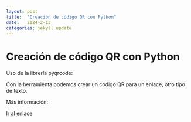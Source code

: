 ```yaml
---
layout: post
title:  "Creación de código QR con Python"
date:   2024-2-13
categories: jekyll update
---
```


# Creación de código QR con Python

Uso de la librería pyqrcode:

Con la herramienta podemos crear un código QR para un enlace, otro tipo de texto.

Más información:

<a href="https://github.com/TripleYei/qr_python">Ir al enlace</a>
